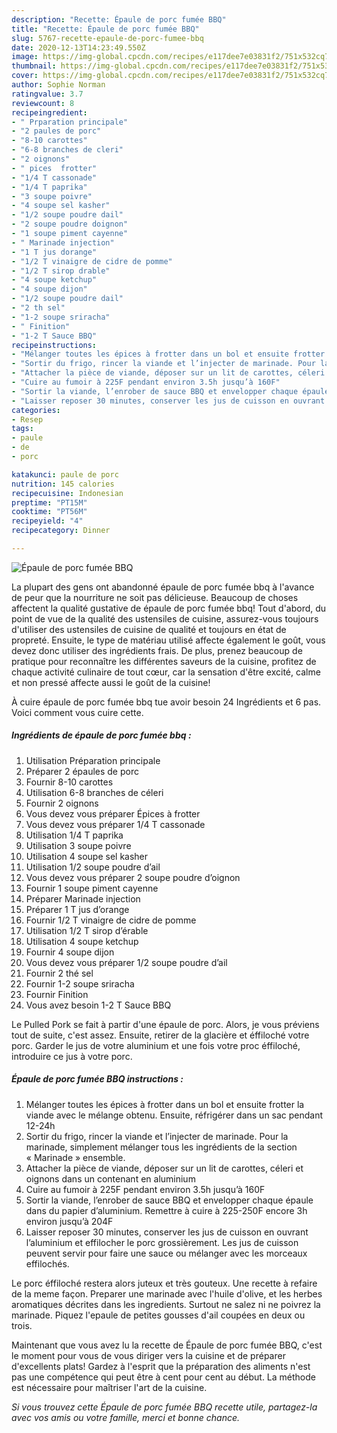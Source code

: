 ```yaml
---
description: "Recette: Épaule de porc fumée BBQ"
title: "Recette: Épaule de porc fumée BBQ"
slug: 5767-recette-epaule-de-porc-fumee-bbq
date: 2020-12-13T14:23:49.550Z
image: https://img-global.cpcdn.com/recipes/e117dee7e03831f2/751x532cq70/epaule-de-porc-fumee-bbq-photo-principale-de-la-recette.jpg
thumbnail: https://img-global.cpcdn.com/recipes/e117dee7e03831f2/751x532cq70/epaule-de-porc-fumee-bbq-photo-principale-de-la-recette.jpg
cover: https://img-global.cpcdn.com/recipes/e117dee7e03831f2/751x532cq70/epaule-de-porc-fumee-bbq-photo-principale-de-la-recette.jpg
author: Sophie Norman
ratingvalue: 3.7
reviewcount: 8
recipeingredient:
- " Prparation principale"
- "2 paules de porc"
- "8-10 carottes"
- "6-8 branches de cleri"
- "2 oignons"
- " pices  frotter"
- "1/4 T cassonade"
- "1/4 T paprika"
- "3 soupe poivre"
- "4 soupe sel kasher"
- "1/2 soupe poudre dail"
- "2 soupe poudre doignon"
- "1 soupe piment cayenne"
- " Marinade injection"
- "1 T jus dorange"
- "1/2 T vinaigre de cidre de pomme"
- "1/2 T sirop drable"
- "4 soupe ketchup"
- "4 soupe dijon"
- "1/2 soupe poudre dail"
- "2 th sel"
- "1-2 soupe sriracha"
- " Finition"
- "1-2 T Sauce BBQ"
recipeinstructions:
- "Mélanger toutes les épices à frotter dans un bol et ensuite frotter la viande avec le mélange obtenu. Ensuite, réfrigérer dans un sac pendant 12-24h"
- "Sortir du frigo, rincer la viande et l’injecter de marinade. Pour la marinade, simplement mélanger tous les ingrédients de la section « Marinade » ensemble."
- "Attacher la pièce de viande, déposer sur un lit de carottes, céleri et oignons dans un contenant en aluminium"
- "Cuire au fumoir à 225F pendant environ 3.5h jusqu’à 160F"
- "Sortir la viande, l’enrober de sauce BBQ et envelopper chaque épaule dans du papier d’aluminium. Remettre à cuire à 225-250F encore 3h environ jusqu’à 204F"
- "Laisser reposer 30 minutes, conserver les jus de cuisson en ouvrant l’aluminium et effilocher le porc grossièrement. Les jus de cuisson peuvent servir pour faire une sauce ou mélanger avec les morceaux effilochés."
categories:
- Resep
tags:
- paule
- de
- porc

katakunci: paule de porc 
nutrition: 145 calories
recipecuisine: Indonesian
preptime: "PT15M"
cooktime: "PT56M"
recipeyield: "4"
recipecategory: Dinner

---
```



![Épaule de porc fumée BBQ](https://img-global.cpcdn.com/recipes/e117dee7e03831f2/751x532cq70/epaule-de-porc-fumee-bbq-photo-principale-de-la-recette.jpg)

La plupart des gens ont abandonné épaule de porc fumée bbq à l'avance de peur que la nourriture ne soit pas délicieuse. Beaucoup de choses affectent la qualité gustative de épaule de porc fumée bbq! Tout d'abord, du point de vue de la qualité des ustensiles de cuisine, assurez-vous toujours d'utiliser des ustensiles de cuisine de qualité et toujours en état de propreté. Ensuite, le type de matériau utilisé affecte également le goût, vous devez donc utiliser des ingrédients frais. De plus, prenez beaucoup de pratique pour reconnaître les différentes saveurs de la cuisine, profitez de chaque activité culinaire de tout cœur, car la sensation d'être excité, calme et non pressé affecte aussi le goût de la cuisine!

<!--inarticleads1-->

À cuire épaule de porc fumée bbq tue avoir besoin 24 Ingrédients et 6 pas. Voici comment vous cuire cette.

##### Ingrédients de épaule de porc fumée bbq :

1. Utilisation  Préparation principale
1. Préparer 2 épaules de porc
1. Fournir 8-10 carottes
1. Utilisation 6-8 branches de céleri
1. Fournir 2 oignons
1. Vous devez vous préparer  Épices à frotter
1. Vous devez vous préparer 1/4 T cassonade
1. Utilisation 1/4 T paprika
1. Utilisation 3 soupe poivre
1. Utilisation 4 soupe sel kasher
1. Utilisation 1/2 soupe poudre d’ail
1. Vous devez vous préparer 2 soupe poudre d’oignon
1. Fournir 1 soupe piment cayenne
1. Préparer  Marinade injection
1. Préparer 1 T jus d’orange
1. Fournir 1/2 T vinaigre de cidre de pomme
1. Utilisation 1/2 T sirop d’érable
1. Utilisation 4 soupe ketchup
1. Fournir 4 soupe dijon
1. Vous devez vous préparer 1/2 soupe poudre d’ail
1. Fournir 2 thé sel
1. Fournir 1-2 soupe sriracha
1. Fournir  Finition
1. Vous avez besoin 1-2 T Sauce BBQ


Le Pulled Pork se fait à partir d&#39;une épaule de porc. Alors, je vous préviens tout de suite, c&#39;est assez. Ensuite, retirer de la glacière et éffiloché votre porc. Garder le jus de votre aluminium et une fois votre proc éffiloché, introduire ce jus à votre porc. 

<!--inarticleads2-->

##### Épaule de porc fumée BBQ instructions :

1. Mélanger toutes les épices à frotter dans un bol et ensuite frotter la viande avec le mélange obtenu. Ensuite, réfrigérer dans un sac pendant 12-24h
1. Sortir du frigo, rincer la viande et l’injecter de marinade. Pour la marinade, simplement mélanger tous les ingrédients de la section « Marinade » ensemble.
1. Attacher la pièce de viande, déposer sur un lit de carottes, céleri et oignons dans un contenant en aluminium
1. Cuire au fumoir à 225F pendant environ 3.5h jusqu’à 160F
1. Sortir la viande, l’enrober de sauce BBQ et envelopper chaque épaule dans du papier d’aluminium. Remettre à cuire à 225-250F encore 3h environ jusqu’à 204F
1. Laisser reposer 30 minutes, conserver les jus de cuisson en ouvrant l’aluminium et effilocher le porc grossièrement. Les jus de cuisson peuvent servir pour faire une sauce ou mélanger avec les morceaux effilochés.


Le porc éffiloché restera alors juteux et très gouteux. Une recette à refaire de la meme façon. Preparer une marinade avec l&#39;huile d&#39;olive, et les herbes aromatiques décrites dans les ingredients. Surtout ne salez ni ne poivrez la marinade. Piquez l&#39;epaule de petites gousses d&#39;ail coupées en deux ou trois. 

<!--inarticleads1-->

<p>
Maintenant que vous avez lu la recette de Épaule de porc fumée BBQ, c'est le moment pour vous de vous diriger vers la cuisine et de préparer d'excellents plats! Gardez à l'esprit que la préparation des aliments n'est pas une compétence qui peut être à cent pour cent au début. La méthode est nécessaire pour maîtriser l'art de la cuisine.
</p>

<p>
<i>Si vous trouvez cette Épaule de porc fumée BBQ recette utile, partagez-la avec vos amis ou votre famille, merci et bonne chance.</i>
</p>
